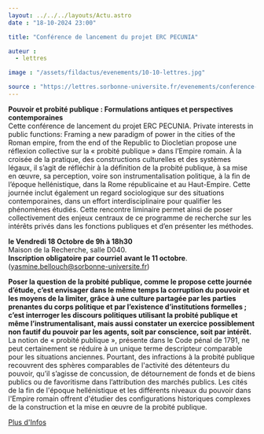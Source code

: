 ```yaml
---
layout: ../../../layouts/Actu.astro
date : "18-10-2024 23:00"

title: "Conférence de lancement du projet ERC PECUNIA"

auteur :
  - lettres

image : "/assets/fildactus/evenements/10-10-lettres.jpg"

source : "https://lettres.sorbonne-universite.fr/evenements/conference-de-lancement-du-projet-erc-pecunia"
---
```


__Pouvoir et probité publique : Formulations antiques et perspectives contemporaines__  
Cette conférence de lancement du projet ERC PECUNIA. Private interests in public functions: Framing a new paradigm of power in the cities of the Roman empire, from the end of the Republic to Diocletian propose une réflexion collective sur la « probité publique » dans l’Empire romain. À la croisée de la pratique, des constructions culturelles et des systèmes légaux, il s’agit de réfléchir à la définition de la probité publique, à sa mise en œuvre, sa perception, voire son instrumentalisation politique, à la fin de l’époque hellénistique, dans la Rome républicaine et au Haut-Empire. Cette journée inclut également un regard sociologique sur des situations contemporaines, dans un effort interdisciplinaire pour qualifier les phénomènes étudiés. Cette rencontre liminaire permet ainsi de poser collectivement des enjeux centraux de ce programme de recherche sur les intérêts privés dans les fonctions publiques et d’en présenter les méthodes.

__le Vendredi 18 Octobre de 9h à 18h30__  
Maison de la Recherche, salle D040.  
__Inscription obligatoire par courriel avant le 11 octobre__. (yasmine.bellouch@sorbonne-universite.fr)

__Poser la question de la probité publique, comme le propose cette journée d’étude, c’est envisager dans le même temps la corruption du pouvoir et les moyens de la limiter, grâce à une culture partagée par les parties prenantes du corps politique et par l’existence d’institutions formelles ; c’est interroger les discours politiques utilisant la probité publique et même l’instrumentalisant, mais aussi constater un exercice possiblement non fautif du pouvoir par les agents, soit par conscience, soit par intérêt.__ La notion de « probité publique », présente dans le Code pénal de 1791, ne peut certainement se réduire à un unique terme descripteur comparable pour les situations anciennes. Pourtant, des infractions à la probité publique recouvrent des sphères comparables de l'activité des détenteurs du pouvoir, qu’il s’agisse de concussion, de détournement de fonds et de biens publics ou de favoritisme dans l’attribution des marchés publics. Les cités de la fin de l'époque hellénistique et les différents niveaux du pouvoir dans l'Empire romain offrent d'étudier des configurations historiques complexes de la construction et la mise en œuvre de la probité publique.

[Plus d'Infos](https://lettres.sorbonne-universite.fr/evenements/conference-de-lancement-du-projet-erc-pecunia)